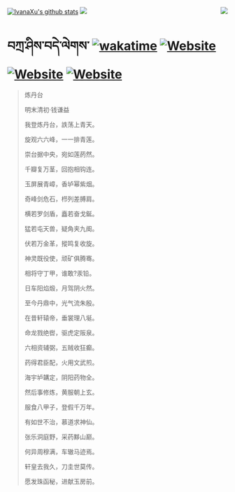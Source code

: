 [![IvanaXu's github stats](https://github-readme-stats.vercel.app/api?username=IvanaXu&theme=codeSTACKr)](https://github.com/anuraghazra/github-readme-stats)
<img align="right" src="https://github-readme-stats.vercel.app/api/top-langs/?username=IvanaXu&langs_count=8&theme=codeSTACKr" />
<img src="https://github-readme-stats.vercel.app/api/wakatime?username=IvanaXu&layout=compact&langs_count=8&theme=codeSTACKr&custom_title=Programming&nbsp;Times&nbsp;(Since&nbsp;Jul.29.2021)" />
# བཀྲ་ཤིས་བདེ་ལེགས་	[![wakatime](https://wakatime.com/badge/user/5043ee4a-e361-4607-9d47-d557f2005d05.svg)](https://wakatime.com/@5043ee4a-e361-4607-9d47-d557f2005d05)	[![Website](https://img.shields.io/website?label=tianchi&up_color=orange&up_message=IvanaXu&url=https%3A%2F%2Fshields.io)](https://tianchi.aliyun.com/home/science/scienceDetail?userId=1095279182618)	[![Website](https://img.shields.io/website?label=yuque&up_color=green&up_message=IvanaXu&url=https%3A%2F%2Fshields.io)](https://www.yuque.com/ivanaxu)	[![Website](https://img.shields.io/website?label=leetcode&up_color=yellow&up_message=IvanaXu&url=https%3A%2F%2Fshields.io)](https://leetcode.cn/u/ivanaxu)
> 炼丹台
>
> 明末清初·钱谦益
>
> 我登炼丹台，詄荡上青天。
> 
> 旋观六六峰，一一排青莲。
> 
> 崇台据中央，宛如莲菂然。
> 
> 千瓣复万茎，回抱相钩连。
> 
> 玉屏展青嶂，香垆幂紫烟。
> 
> 奇峰剑危石，栉列差膊肩。
> 
> 横若罗剑盾，矗若奋戈鋋。
> 
> 猛若屯天兽，疑角夹九阍。
> 
> 伏若万金革，摐鸣复收旋。
> 
> 神灵既役使，顽矿俱腾骞。
> 
> 相将守丁甲，谁敢?汞铅。
> 
> 日车阳焰煅，月驾阴火然。
> 
> 至今丹鼎中，光气流朱殷。
> 
> 在昔轩辕帝，垂裳理八埏。
> 
> 命龙戮绝辔，驱虎定阪泉。
> 
> 六相资辅弼，五贼收狂癫。
> 
> 药得君臣配，火用文武煎。
> 
> 海宇垆韝定，阴阳药物全。
> 
> 然后事修炼，黄服朝上玄。
> 
> 服食八甲子，登假千万年。
> 
> 有如世不治，慕道求神仙。
> 
> 张乐洞庭野，采药黟山巅。
> 
> 何异周穆满，车辙马迹焉。
> 
> 轩皇去我久，刀圭世莫传。
> 
> 愿发珠函秘，进献玉房前。
